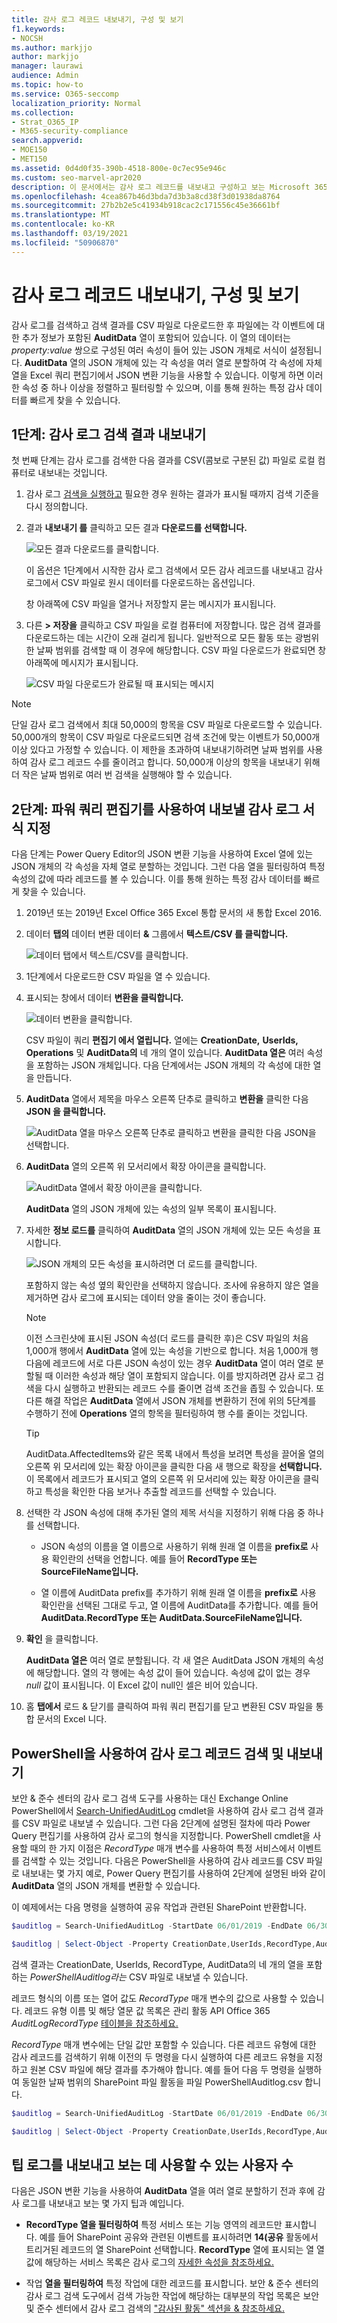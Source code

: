```yaml
---
title: 감사 로그 레코드 내보내기, 구성 및 보기
f1.keywords:
- NOCSH
ms.author: markjjo
author: markjjo
manager: laurawi
audience: Admin
ms.topic: how-to
ms.service: O365-seccomp
localization_priority: Normal
ms.collection:
- Strat_O365_IP
- M365-security-compliance
search.appverid:
- MOE150
- MET150
ms.assetid: 0d4d0f35-390b-4518-800e-0c7ec95e946c
ms.custom: seo-marvel-apr2020
description: 이 문서에서는 감사 로그 레코드를 내보내고 구성하고 보는 Microsoft 365 있습니다.
ms.openlocfilehash: 4cea867b46d3bda7d3b3a8cd38f3d01938da8764
ms.sourcegitcommit: 27b2b2e5c41934b918cac2c171556c45e36661bf
ms.translationtype: MT
ms.contentlocale: ko-KR
ms.lasthandoff: 03/19/2021
ms.locfileid: "50906870"
---
```

# <a name="export-configure-and-view-audit-log-records"></a>감사 로그 레코드 내보내기, 구성 및 보기

감사 로그를 검색하고 검색 결과를 CSV 파일로 다운로드한 후 파일에는 각 이벤트에 대한 추가 정보가 포함된 **AuditData** 열이 포함되어 있습니다. 이 열의 데이터는 *property:value* 쌍으로 구성된 여러 속성이 들어 있는 JSON 개체로 서식이 설정됩니다. **AuditData** 열의 JSON 개체에 있는 각 속성을 여러 열로 분할하여 각 속성에 자체 열을 Excel 쿼리 편집기에서 JSON 변환 기능을 사용할 수 있습니다. 이렇게 하면 이러한 속성 중 하나 이상을 정렬하고 필터링할 수 있으며, 이를 통해 원하는 특정 감사 데이터를 빠르게 찾을 수 있습니다.

## <a name="step-1-export-audit-log-search-results"></a>1단계: 감사 로그 검색 결과 내보내기

첫 번째 단계는 감사 로그를 검색한 다음 결과를 CSV(콤보로 구분된 값) 파일로 로컬 컴퓨터로 내보내는 것입니다.
  
1. 감사 로그 [검색을 실행하고](search-the-audit-log-in-security-and-compliance.md#search-the-audit-log) 필요한 경우 원하는 결과가 표시될 때까지 검색 기준을 다시 정의합니다.

2. 결과 **내보내기 를** 클릭하고 모든 결과 **다운로드를 선택합니다.** 

   ![모든 결과 다운로드를 클릭합니다.](../media/ExportAuditSearchResults.png)

   이 옵션은 1단계에서 시작한 감사 로그 검색에서 모든 감사 레코드를 내보내고 감사 로그에서 CSV 파일로 원시 데이터를 다운로드하는 옵션입니다. 

   창 아래쪽에 CSV 파일을 열거나 저장할지 묻는 메시지가 표시됩니다. 

3. 다른 **> 저장을** 클릭하고 CSV 파일을 로컬 컴퓨터에 저장합니다. 많은 검색 결과를 다운로드하는 데는 시간이 오래 걸리게 됩니다. 일반적으로 모든 활동 또는 광범위한 날짜 범위를 검색할 때 이 경우에 해당합니다. CSV 파일 다운로드가 완료되면 창 아래쪽에 메시지가 표시됩니다.

   ![CSV 파일 다운로드가 완료될 때 표시되는 메시지](../media/ExportAuditSearchResultsFinish.png)

> [!NOTE]
  > 단일 감사 로그 검색에서 최대 50,000의 항목을 CSV 파일로 다운로드할 수 있습니다. 50,000개의 항목이 CSV 파일로 다운로드되면 검색 조건에 맞는 이벤트가 50,000개 이상 있다고 가정할 수 있습니다. 이 제한을 초과하여 내보내기하려면 날짜 범위를 사용하여 감사 로그 레코드 수를 줄이려고 합니다. 50,000개 이상의 항목을 내보내기 위해 더 작은 날짜 범위로 여러 번 검색을 실행해야 할 수 있습니다.

## <a name="step-2-format-the-exported-audit-log-using-the-power-query-editor"></a>2단계: 파워 쿼리 편집기를 사용하여 내보낼 감사 로그 서식 지정

다음 단계는 Power Query Editor의 JSON 변환 기능을 사용하여 Excel 열에 있는 JSON 개체의  각 속성을 자체 열로 분할하는 것입니다. 그런 다음 열을 필터링하여 특정 속성의 값에 따라 레코드를 볼 수 있습니다. 이를 통해 원하는 특정 감사 데이터를 빠르게 찾을 수 있습니다.

1. 2019년 또는 2019년 Excel Office 365 Excel 통합 문서의 새 통합 Excel 2016.

2. 데이터 **탭의** 데이터 변환 데이터 **&** 그룹에서 **텍스트/CSV 를 클릭합니다.**

    ![데이터 탭에서 텍스트/CSV를 클릭합니다.](../media/JSONTransformOpenCSVFile.png)

3. 1단계에서 다운로드한 CSV 파일을 열 수 있습니다.

4. 표시되는 창에서 데이터 **변환을 클릭합니다.**

   ![데이터 변환을 클릭합니다.](../media/JSONOpenPowerQuery.png)

   CSV 파일이 쿼리 **편집기 에서 열립니다.** 열에는 **CreationDate,** **UserIds,** **Operations** 및 **AuditData의** 네 개의 열이 있습니다. **AuditData 열은** 여러 속성을 포함하는 JSON 개체입니다. 다음 단계에서는 JSON 개체의 각 속성에 대한 열을 만듭니다.

5. **AuditData** 열에서 제목을 마우스 오른쪽 단추로 클릭하고 **변환을** 클릭한 다음 **JSON 을 클릭합니다.** 

   ![AuditData 열을 마우스 오른쪽 단추로 클릭하고 변환을 클릭한 다음 JSON을 선택합니다.](../media/JSONTransform.png)

6. **AuditData** 열의 오른쪽 위 모서리에서 확장 아이콘을 클릭합니다.

   ![AuditData 열에서 확장 아이콘을 클릭합니다.](../media/JSONTransformExpandIcon.png)

   **AuditData** 열의 JSON 개체에 있는 속성의 일부 목록이 표시됩니다.

7. 자세한 **정보 로드를** 클릭하여 **AuditData** 열의 JSON 개체에 있는 모든 속성을 표시합니다.

   ![JSON 개체의 모든 속성을 표시하려면 더 로드를 클릭합니다.](../media/JSONTransformLoadJSONProperties.png)

   포함하지 않는 속성 옆의 확인란을 선택하지 않습니다. 조사에 유용하지 않은 열을 제거하면 감사 로그에 표시되는 데이터 양을 줄이는 것이 좋습니다. 

   > [!NOTE]
   > 이전 스크린샷에 표시된 JSON 속성(더 로드를 클릭한 후)은 CSV 파일의 처음 1,000개 행에서 **AuditData** 열에 있는 속성을 기반으로 합니다.  처음 1,000개 행 다음에 레코드에 서로 다른 JSON 속성이 있는 경우 **AuditData** 열이 여러 열로 분할될 때 이러한 속성과 해당 열이 포함되지 않습니다. 이를 방지하려면 감사 로그 검색을 다시 실행하고 반환되는 레코드 수를 줄이면 검색 조건을 좁힐 수 있습니다. 또 다른 해결 작업은 **AuditData** 열에서 JSON 개체를 변환하기 전에 위의 5단계를 수행하기 전에 **Operations** 열의 항목을 필터링하여 행 수를 줄이는 것입니다.

   > [!TIP]
   > AuditData.AffectedItems와 같은 목록 내에서 특성을 보려면  특성을 끌어올 열의 오른쪽 위 모서리에 있는 확장 아이콘을 클릭한 다음 새 행으로 확장을 **선택합니다.**  이 목록에서 레코드가 표시되고 열의 오른쪽 위 모서리에 있는 확장 아이콘을 클릭하고 특성을 확인한 다음 보거나 추출할 레코드를 선택할 수 있습니다. 

8. 선택한 각 JSON 속성에 대해 추가된 열의 제목 서식을 지정하기 위해 다음 중 하나를 선택합니다.

    - JSON 속성의 이름을 열 이름으로 사용하기 위해 원래 열 이름을 **prefix로** 사용 확인란의 선택을 언합니다. 예를 들어 **RecordType 또는** **SourceFileName입니다.**

    - 열 이름에 AuditData prefix를 추가하기 위해 원래 열 이름을 **prefix로** 사용 확인란을 선택된 그대로 두고, 열 이름에 AuditData를 추가합니다. 예를 들어 **AuditData.RecordType 또는** **AuditData.SourceFileName입니다.**

9. **확인** 을 클릭합니다.

    **AuditData 열은** 여러 열로 분할됩니다. 각 새 열은 AuditData JSON 개체의 속성에 해당합니다. 열의 각 행에는 속성 값이 들어 있습니다. 속성에 값이 없는 경우 *null* 값이 표시됩니다. 이 Excel 값이 null인 셀은 비어 있습니다.
  
10. 홈 **탭에서** 로드  & 닫기를 클릭하여 파워 쿼리 편집기를 닫고 변환된 CSV 파일을 통합 문서의 Excel 니다.

## <a name="use-powershell-to-search-and-export-audit-log-records"></a>PowerShell을 사용하여 감사 로그 레코드 검색 및 내보내기

보안 & 준수 센터의 감사 로그 검색 도구를 사용하는 대신 Exchange Online PowerShell에서 [Search-UnifiedAuditLog](/powershell/module/exchange/search-unifiedauditlog) cmdlet을 사용하여 감사 로그 검색 결과를 CSV 파일로 내보낼 수 있습니다. 그런 다음 2단계에 설명된 절차에 따라 Power Query 편집기를 사용하여 감사 로그의 형식을 지정합니다. PowerShell cmdlet을 사용할 때의 한 가지 이점은 *RecordType* 매개 변수를 사용하여 특정 서비스에서 이벤트를 검색할 수 있는 것입니다. 다음은 PowerShell을 사용하여 감사 레코드를 CSV 파일로 내보내는 몇 가지 예로, Power Query 편집기를 사용하여 2단계에 설명된 바와 같이 **AuditData** 열의 JSON 개체를 변환할 수 있습니다.

이 예제에서는 다음 명령을 실행하여 공유 작업과 관련된 SharePoint 반환합니다.

```powershell
$auditlog = Search-UnifiedAuditLog -StartDate 06/01/2019 -EndDate 06/30/2019 -RecordType SharePointSharingOperation
```

```powershell
$auditlog | Select-Object -Property CreationDate,UserIds,RecordType,AuditData | Export-Csv -Path c:\AuditLogs\PowerShellAuditlog.csv -NoTypeInformation
```

검색 결과는 CreationDate, UserIds, RecordType, AuditData의 네 개의 열을 포함하는 *PowerShellAuditlog라는* CSV 파일로 내보낼 수 있습니다.

레코드 형식의 이름 또는 열어 값도 *RecordType* 매개 변수의 값으로 사용할 수 있습니다. 레코드 유형 이름 및 해당 열문 값 목록은 관리 활동 API Office 365 *AuditLogRecordType* [테이블을 참조하세요.](/office/office-365-management-api/office-365-management-activity-api-schema#enum-auditlogrecordtype---type-edmint32)

*RecordType* 매개 변수에는 단일 값만 포함할 수 있습니다. 다른 레코드 유형에 대한 감사 레코드를 검색하기 위해 이전의 두 명령을 다시 실행하여 다른 레코드 유형을 지정하고 원본 CSV 파일에 해당 결과를 추가해야 합니다. 예를 들어 다음 두 명령을 실행하여 동일한 날짜 범위의 SharePoint 파일 활동을 파일 PowerShellAuditlog.csv 합니다.

```powershell
$auditlog = Search-UnifiedAuditLog -StartDate 06/01/2019 -EndDate 06/30/2019 -RecordType SharePointFileOperation
```

```powershell
$auditlog | Select-Object -Property CreationDate,UserIds,RecordType,AuditData | Export-Csv -Append -Path c:\AuditLogs\PowerShellAuditlog.csv -NoTypeInformation
```

## <a name="tips-for-exporting-and-viewing-the-audit-log"></a>팁 로그를 내보내고 보는 데 사용할 수 있는 사용자 수

다음은 JSON 변환 기능을 사용하여 **AuditData** 열을 여러 열로 분할하기 전과 후에 감사 로그를 내보내고 보는 몇 가지 팁과 예입니다.

- **RecordType 열을 필터링하여** 특정 서비스 또는 기능 영역의 레코드만 표시합니다. 예를 들어 SharePoint 공유와 관련된 이벤트를 표시하려면 **14(공유** 활동에서 트리거된 레코드의 열 SharePoint 선택합니다. **RecordType** 열에 표시되는 열 열 값에 해당하는 서비스 목록은 감사 로그의 [자세한 속성을 참조하세요.](detailed-properties-in-the-office-365-audit-log.md)

- 작업 **열을 필터링하여** 특정 작업에 대한 레코드를 표시합니다. 보안 & 준수 센터의 감사 로그 검색 도구에서 검색 가능한 작업에 해당하는 대부분의 작업 목록은 보안 및 준수 센터에서 감사 로그 검색의 ["감사된 활동" 섹션을 & 참조하세요.](search-the-audit-log-in-security-and-compliance.md#audited-activities)